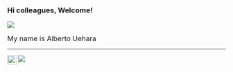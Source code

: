 ### Hi colleagues, Welcome!  

![](https://media.giphy.com/media/zoFBRfQo68Zqw/giphy.gif)

<p>
    <font size=3>
        My name is Alberto Uehara
    </font>
</p>

---

<a href="https://www.linkedin.com/in/albertouehara/">
  <img align="left" alt="Alberto Uehara's Linkedin" width="22px" src="https://raw.githubusercontent.com/peterthehan/peterthehan/master/assets/linkedin.svg" />
</a>

![](https://visitor-badge.glitch.me/badge?page_id=git-auehara.git-auehara)



